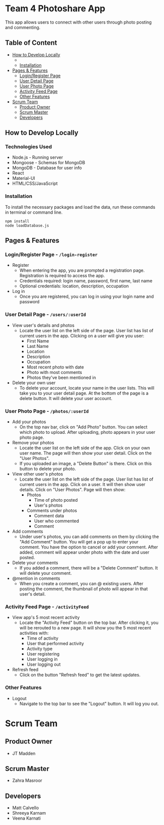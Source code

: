 # Team 4 Photoshare App
This app allows users to connect with other users through photo posting and commenting. 

## Table of Content
- [How to Develop Locally](https://github.com/JTM-UNCC/Group_4_p5-8?tab=readme-ov-file#how-to-develop-locally)
  - []()
  - [Installation](https://github.com/JTM-UNCC/Group_4_p5-8?tab=readme-ov-file#installation)
- [Pages & Features](https://github.com/JTM-UNCC/Group_4_p5-8?tab=readme-ov-file#pages--features)
  - [Login/Register Page](https://github.com/JTM-UNCC/Group_4_p5-8?tab=readme-ov-file#loginregister-page---login-register)
  - [User Detail Page](https://github.com/JTM-UNCC/Group_4_p5-8?tab=readme-ov-file#user-detail-page---usersuserid)
  - [User Photo Page](https://github.com/JTM-UNCC/Group_4_p5-8?tab=readme-ov-file#user-photo-page---photosuserid)
  - [Activity Feed Page](https://github.com/JTM-UNCC/Group_4_p5-8?tab=readme-ov-file#activity-feed-page---activityfeed)
  - [Other Features](https://github.com/JTM-UNCC/Group_4_p5-8?tab=readme-ov-file#other-features)
- [Scrum Team](https://github.com/JTM-UNCC/Group_4_p5-8?tab=readme-ov-file#scrum-team)
  - [Product Owner](https://github.com/JTM-UNCC/Group_4_p5-8?tab=readme-ov-file#product-owner)
  - [Scrum Master](https://github.com/JTM-UNCC/Group_4_p5-8?tab=readme-ov-file#scrum-master)
  - [Developers](https://github.com/JTM-UNCC/Group_4_p5-8?tab=readme-ov-file#developers)

## How to Develop Locally
### Technologies Used
- Node.js - Running server
- Mongoose - Schemas for MongoDB
- MongoDB - Database for user info
- React
- Material-UI
- HTML/CSS/JavaScript

### Installation
To install the necessary packages and load the data, run these commands in terminal or command line.
```
npm install
node loadDatabase.js
```

## Pages & Features
### Login/Register Page - ```/login-register```
- Register
  - When entering the app, you are prompted a registration page. Registration is required to access the app.
  - Credentials required: login name, password, first name, last name
  - Optional credentials: location, description, occupation
- Log in
  - Once you are registered, you can log in using your login name and password
### User Detail Page - ```/users/:userId```
- View user's details and photos
  - Locate the user list on the left side of the page. User list has list of current users in the app. Clicking on a user will give you user:
    - First Name
    - Last Name
    - Location
    - Description
    - Occupation
    - Most recent photo with date
    - Photo with most comments
    - Photos they've been mentioned in
- Delete your own user
  - To delete your account, locate your name in the user lists. This will take you to your user detail page. At the bottom of the page is a delete button. It will delete your user account.
### User Photo Page - ```/photos/:userId```
- Add your photos
  - On the top nav bar, click on "Add Photo" button. You can select which photo to upload. After uploading, photo appears in your user photo page.
- Remove your photos
  - Locate the user list on the left side of the app. Click on your own user name. The page will then show your user detail. Click on the "User Photos".
  - If you uploaded an image, a "Delete Button" is there. Click on this button to delete your photo. 
- View other user's photos
  - Locate the user list on the left side of the page. User list has list of current users in the app. Click on a user. It will then show user details. Click on "User Photos". Page will then show:
    - Photos
      - Time of photo posted
      - User's photos
    - Comments under photos
      - Comment data
      - User who commented
      - Comment
- Add comments
  - Under user's photos, you can add comments on them by clicking the "Add Comment" button. You will get a pop up to enter your comment. You have the option to cancel or add your comment. After added, comment will appear under photo with the date and user posted.
- Delete your comments
  - If you added a comment, there will be a "Delete Comment" button. It will delete your comment.
- @mention in comments
  - When you create a comment, you can @ existing users. After posting the comment, the thumbnail of photo will appear in that user's detail.
### Activity Feed Page - ```/activityFeed```
- View app's 5 most recent activity
  - Locate the "Activity Feed" button on the top bar. After clicking it, you will be rerouted to a new page. It will show you the 5 most recent activities with:
    - Time of activity
    - User that performed activity
    - Activity type
    - User registering
    - User logging in 
    - User logging out
- Refresh feed
  - Click on the button "Refresh feed" to get the latest updates. 
### Other Features
- Logout
  - Navigate to the top bar to see the "Logout" button. It will log you out.

# Scrum Team

## Product Owner
- JT Madden

## Scrum Master
- Zahra Masroor

## Developers
- Matt Calvello
- Shreeya Karnam
- Veena Karnati




